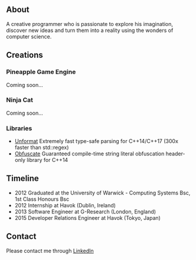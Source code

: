 ## About
A creative programmer who is passionate to explore his imagination, discover new ideas and turn them into a reality using the wonders of computer science.

## Creations
### Pineapple Game Engine
Coming soon...

### Ninja Cat
Coming soon...

### Libraries
 - [Unformat](./Unformat/) Extremely fast type-safe parsing for C++14/C++17 (300x faster than std::regex)
 - [Obfuscate](./Obfuscate/) Guaranteed compile-time string literal obfuscation header-only library for C++14

## Timeline
 - 2012 Graduated at the University of Warwick - Computing Systems Bsc, 1st Class Honours Bsc
 - 2012 Internship at Havok (Dublin, Ireland)
 - 2013 Software Engineer at G-Research (London, England)
 - 2015 Developer Relations Engineer at Havok (Tokyo, Japan)

## Contact
Please contact me through [LinkedIn](https://www.linkedin.com/in/adam-yaxley-53249442/)
